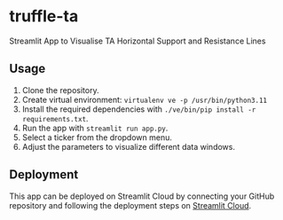 # truffle-ta
Streamlit App to Visualise TA Horizontal Support and Resistance Lines

## Usage

1. Clone the repository.
2. Create virtual environment: `virtualenv ve -p /usr/bin/python3.11`
3. Install the required dependencies with `./ve/bin/pip install -r requirements.txt`.
4. Run the app with `streamlit run app.py`.
5. Select a ticker from the dropdown menu.
6. Adjust the parameters to visualize different data windows.

## Deployment

This app can be deployed on Streamlit Cloud by connecting your GitHub repository and following the deployment 
steps on [Streamlit Cloud](https://streamlit.io/cloud).
